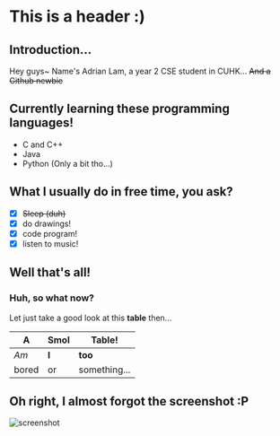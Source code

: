 # This is a header :)

## Introduction...

Hey guys~ Name's Adrian Lam, a year 2 CSE student in CUHK...
~~And a Github newbie~~

## Currently learning these programming languages!

* C and C++
* Java
* Python (Only a bit tho...)

## What I usually do in free time, you ask?

- [x] ~~Sleep (duh)~~
- [x] do drawings!
- [x] code program!
- [x] listen to music!

## Well that's all! 
### Huh, so what now?

Let just take a good look at this __table__ then...

A | Smol | Table!
--- | --- | ---
*Am* | __I__ | **too**
bored | or | something...

## Oh right, I almost forgot the screenshot :P

![screenshot]()
